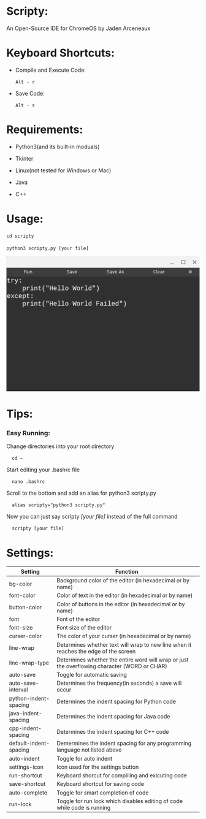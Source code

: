 # Scripty:

An Open-Source IDE for ChromeOS by Jaden Arceneaux
  
  
# Keyboard Shortcuts:
  - Compile and Execute Code:
  
        Alt - r
  
  
  - Save Code:
  
        Alt - s
  
  
# Requirements:

  - Python3(and its built-in moduals)
  
  - Tkinter
  
  - Linux(not tested for Windows or Mac)
  
  - Java
  
  - C++


# Usage:
  
    cd scripty
  
    python3 scripty.py [your file]
  
  ![](images/IMAGE3.png)
  
# Tips:
### Easy Running:

  Change directories into your root directory

      cd ~
  
  Start editing your .bashrc file
  
      nano .bashrc
      
  Scroll to the bottom and add an alias for python3 scripty.py
      
      alias scripty="python3 scripty.py"
      
  Now you can just say scripty *[your file]* instead of the full command
  
      scripty [your file]
  
# Settings:
Setting | Function
------------ | -------------
bg-color | Background color of the editor (in hexadecimal or by name)
font-color | Color of text in the editor (in hexadecimal or by name)
button-color | Color of buttons in the editor (in hexadecimal or by name)
font | Font of the editor
font-size | Font size of the editor
curser-color | The color of your curser (in hexadecimal or by name)
line-wrap | Determines whether text will wrap to new line when it reaches the edge of the screen
line-wrap-type | Determines whether the entire word will wrap or just the overflowing character (WORD or CHAR)
auto-save | Toggle for automatic saving
auto-save-interval | Determines the frequency(in seconds) a save will occur
python-indent-spacing | Determines the indent spacing for Python code
java-indent-spacing | Determines the indent spacing for Java code
cpp-indent-spacing | Determines the indent spacing for C++ code
default-indent-spacing | Demermines the indent spacing for any programming language not listed above
auto-indent | Toggle for auto indent
settings-icon | Icon used for the settings button
run-shortcut | Keyboard shorcut for compliling and exicuting code
save-shortcut | Keyboard shortcut for saving code
auto-complete | Toggle for smart completion of code
run-lock | Toggle for run lock which disables editing of code while code is running



